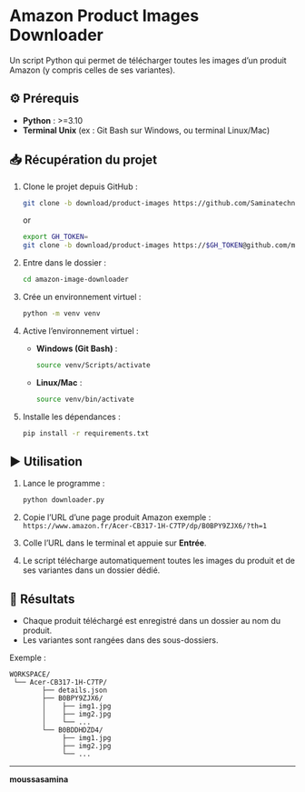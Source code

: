 # Amazon Product Images Downloader

Un script Python qui permet de télécharger toutes les images d’un produit Amazon (y compris celles de ses variantes).

## ⚙️ Prérequis

- **Python** : >=3.10
- **Terminal Unix** (ex : Git Bash sur Windows, ou terminal Linux/Mac)

## 📥 Récupération du projet

1. Clone le projet depuis GitHub :

   ```bash
   git clone -b download/product-images https://github.com/Saminatechno/YoobuAiBack.git amazon-image-downloader
   ```

   or

   ```bash
   export GH_TOKEN=
   git clone -b download/product-images https://$GH_TOKEN@github.com/moussasamina/yoobu-ai-back.git amazon-image-downloader
   ```

2. Entre dans le dossier :

   ```bash
   cd amazon-image-downloader
   ```

3. Crée un environnement virtuel :

   ```bash
   python -m venv venv
   ```

4. Active l’environnement virtuel :

   - **Windows (Git Bash)** :

     ```bash
     source venv/Scripts/activate
     ```

   - **Linux/Mac** :

     ```bash
     source venv/bin/activate
     ```

5. Installe les dépendances :

   ```bash
   pip install -r requirements.txt
   ```

## ▶️ Utilisation

1. Lance le programme :

   ```bash
   python downloader.py
   ```

2. Copie l’URL d’une page produit Amazon exemple :
   `https://www.amazon.fr/Acer-CB317-1H-C7TP/dp/B0BPY9ZJX6/?th=1`

3. Colle l’URL dans le terminal et appuie sur **Entrée**.

4. Le script télécharge automatiquement toutes les images du produit et de ses variantes dans un dossier dédié.

## 📂 Résultats

- Chaque produit téléchargé est enregistré dans un dossier au nom du produit.
- Les variantes sont rangées dans des sous-dossiers.

Exemple :

```
WORKSPACE/
 └── Acer-CB317-1H-C7TP/
        ├── details.json
        ├── B0BPY9ZJX6/
        │    ├── img1.jpg
        │    ├── img2.jpg
        │    └── ...
        └── B0BDDHDZD4/
             ├── img1.jpg
             ├── img2.jpg
             └── ...
```

---

**moussasamina**
